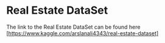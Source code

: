 # Real Estate DataSet
The link to the Real Estate DataSet can be found here [https://www.kaggle.com/arslanali4343/real-estate-dataset]
